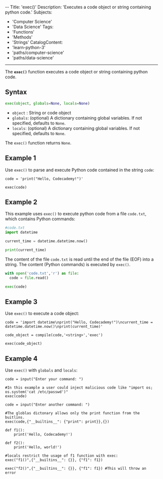 --
Title: 'exec()'
Description: 'Executes a code object or string containing python code.'
Subjects:
  - 'Computer Science'
  - 'Data Science'
Tags:
  - 'Functions'
  - 'Methods'
  - 'Strings'
CatalogContent:
  - 'learn-python-3'
  - 'paths/computer-science'
  - 'paths/data-science'
---

The **`exec()`** function executes a code object or string containing python code.

## Syntax

```py
exec(object, globals=None, locals=None)
```

* `object` : String or code object
* `globals`: (optional) A dictionary containing global variables. If not specified, defaults to `None`. 
* `locals`: (optional) A dictionary containing global variables. If not specified, defaults to `None`.

The `exec()` function returns `None`.

## Example 1

Use `exec()` to parse and execute Python code contained in the string `code`:

```codebyte/python
code = 'print("Hello, Codecademy!")'

exec(code)
```

## Example 2

This example uses `exec()` to execute python code from a file `code.txt`, which contains Python commands:

```py
#code.txt
import datetime

current_time = datetime.datetime.now()

print(current_time)
```

The content of the file `code.txt` is read until the end of the file (EOF) into a string. The content (Python commands) is executed by `exec()`.

```py
with open('code.txt','r') as file:
  code = file.read()

exec(code)
```

## Example 3

Use `exec()` to execute a code object:

```codebyte/python
code = 'import datetime\nprint("Hello, Codecademy!")\ncurrent_time = datetime.datetime.now()\nprint(current_time)'

code_object = compile(code,'<string>','exec')

exec(code_object)
```

## Example 4

Use `exec()` with `globals` and `locals`:

```codebyte/python
code = input("Enter your command: ")

#In this example a user could inject malicious code like "import os; os.system('cat /etc/passwd')"
exec(code)

code = input("Enter another command: ")

#The globlas dictonary allows only the print function from the buitlins.
exec(code,{"__builtins__": {"print": print}},{})

def f1():
    print('Hello, Codecademy!')

def f2():
    print('Hello, world!')

#locals restrict the usage of f1 function with exec:
exec("f1()",{"__builtins__": {}}, {"f1": f1})

exec("f2()",{"__builtins__": {}}, {"f1": f1}) #This will throw an error
```